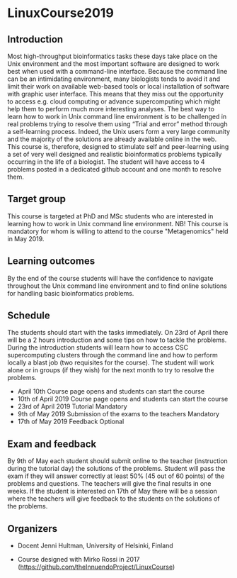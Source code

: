 # LinuxCourse2019
## Introduction

Most high-throughput bioinformatics tasks these days take place on the Unix environment and the most important software are designed to work best when used with a command-line interface. Because the command line can be an intimidating environment, many biologists tends to avoid it and limit their work on available web-based tools or local installation of software with graphic user interface. This means that they miss out the opportunity to access e.g. cloud computing or advance supercomputing which might help them to perform much more interesting analyses. 
The best way to learn how to work in Unix command line environment is to be challenged in real problems trying to resolve them using “Trial and error” method through a self-learning process. Indeed, the Unix users form a very large community and the majority of the solutions are already available online in the web. This course is, therefore, designed to stimulate self and peer-learning using a set of very well designed and realistic bioinformatics problems typically occurring in the life of a biologist. The student will have access to 4 problems posted in a dedicated github account and one month to resolve them. 

## Target group
This course is targeted at PhD and MSc students who are interested in learning how to work in Unix command line environment. NB! This course is mandatory for whom is willing to attend to the course "Metagenomics" held in May 2019. 

## Learning outcomes
By the end of the course students will have the confidence to navigate throughout the Unix command line environment and to find online solutions for handling basic bioinformatics problems. 

## Schedule
The students should start with the tasks immediately. On 23rd of April there will be a 2 hours introduction and some tips on how to tackle the problems. During the introduction students will learn how to access CSC supercomputing clusters through the command line and how to perform locally a blast job (two requisites for the course). The student will work alone or in groups (if they wish) for the next month to try to resolve the problems. 
- April 10th Course page opens and students can start the course 
- 10th of April 2019 Course page opens and students can start the course 
- 23rd of April 2019	Tutorial	Mandatory
- 9th of May 2019	Submission of the exams to the teachers	Mandatory
- 17th of May 2019	Feedback	Optional

## Exam and feedback
By 9th of May each student should submit online to the teacher (instruction during the tutorial day) the solutions of the problems. Student will pass the exam if they will answer correctly at least 50% (45 out of 60 points) of the problems and questions. The teachers will give the final results in one weeks. If the student is interested on 17th of May there will be a session where the teachers will give feedback to the students on the solutions of the problems.

## Organizers 
- Docent Jenni Hultman, University of Helsinki, Finland

- Course designed with Mirko Rossi in 2017 (https://github.com/theInnuendoProject/LinuxCourse)
